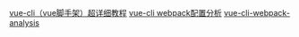 [vue-cli（vue脚手架）超详细教程](https://blog.csdn.net/sonwing_for/article/details/81104167)
[vue-cli webpack配置分析](https://segmentfault.com/a/1190000008644830)
[vue-cli-webpack-analysis](https://github.com/chenBright/vue-cli-webpack-analysis/blob/master/build/dev-server.js)